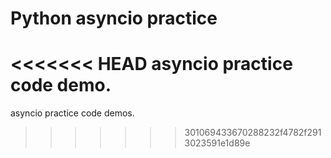# Python asyncio practice

<<<<<<< HEAD
asyncio practice code demo.
=======
asyncio practice code demos.
>>>>>>> 301069433670288232f4782f2913023591e1d89e
